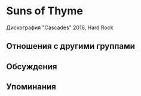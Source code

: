 # Suns of Thyme

Дискография
"Cascades" 2016, Hard Rock

## Отношения с другими группами


## Обсуждения


## Упоминания

